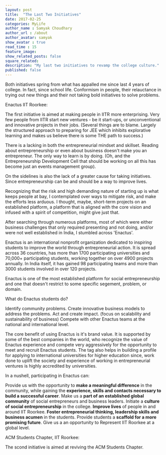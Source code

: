 ```yaml
---
layout: post
title:  "The Last Two Initiatives"
date: 2017-02-25
categories: MyLife
author_name : Samyak Choudhary
author_url : /about
author_avatar: samyak
show_avatar : true
read_time : 15
feature_image: 
show_related_posts: false
square_related: 
description: "My last two initiatives to revamp the college culture."
published: false
---
```


Both initiatives spring from what has appalled me since last 4 years of college. In fact, since school life. Conformism in people, their relauctance in trying out new things and their not taking bold initiatives to solve problems.

Enactus IIT Roorkee:

The first initiative is aimed at making people in IITR more enterprising. Very few people from IITR start new ventures - be it start-ups, or unconventional and innovative projects in their jobs. (Several things are to blame. Largely the structured approach to preparing for JEE which inhibits explorative learning and makes us believe there is some THE path to success.)

There is a lacking in both the entrepreneurial mindset and skillset. Reading about entrepreneurship or even about business doesn't make you an entrepreneur. The only way to learn is by doing. (Oh, and the Entrepreneurship Development Cell that should be working on all this has become just an events management group). 

On the sidelines is also the lack of a greater cause for taking initiatives. Since entrepreneurship can be and should be a way to improve lives.

Recognizing that the risk and high demanding nature of starting up is what keeps people at bay, I contemplated over ways to mitigate risk, and make the efforts less arduous.  I thought, maybe, short-term projects on an established platform, a platform that is aligned with the core vision and infused with a spirit of competition, might give just that.

After searching through numerous platforms, most of which were either business challenges that only required presenting and not doing, and/or were not well established in India, I stumbled across 'Enactus'. 

Enactus is an international nonprofit organization dedicated to inspiring students to improve the world through entrepreneurial action. It is spread across 36 countries, has more than 1700 participating universities and 70,000+ participating students, working together on over 4900 projects annually. In India itself, it has gained 98 participating teams and more than 3000 students involved in over 120 projects.

Enactus is one of the most established platform for social entrepreneurship and one that doesn't restrict to some specific segement, problem, or domain.

What do Enactus students do?

Identify community problems.
Create innovative business models to address the problems.
Act and create impact. (focus on scalability and sustainability of business)
Compete with other Enactus teams at the national and international level.

The core benefit of using Enactus is it's brand value. It is supported by some of the best companies in the world, who recognize the value of Enactus experience and compete very aggressively for the opportunity to meet and recruit Enactus students. The tag also helps in building a profile for applying to international universities for higher education since, work done to uplift the society and experience of working in entrepreneurial ventures is highly accredited by universities.

In a nushell, participating in Enactus can:

Provide us with the opportunity to **make a meaningful difference** in the community, while gaining the **experience, skills and contacts necessary to build a successful career**.
Make us a **part of an established global community** of social entrepreneurs and business leaders. 
Initiate a **culture of social entrepreneurship** in the college.
**Improve lives** of people in and around IIT Roorkee.
**Foster entrepreneurial thinking, leadership skills and business acumen** in the students.
Provide students a **scaffold for a more promising future**. 
Give us a an opportunity to Represent IIT Roorkee at a global level.

ACM Students Chapter, IIT Roorkee:

The scond initiative is aimed at reviving the ACM Students Chapter.
